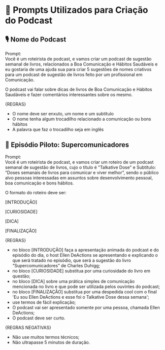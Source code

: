 # 📑 Prompts Utilizados para Criação do Podcast

## 🎙️ Nome do Podcast
Prompt:  
Você é um roteirista de podcast, e vamos criar um podcast de sugestão semanal de livros, relacionados a Boa Comunicação e Hábitos Saudáveis e eu gostaria de uma ajuda sua para criar 5 sugestões de nomes criativos para um podcast de sugestão de livros feito por um profissional em Comunicação.

O podcast vai falar sobre dicas de livros de Boa Comunicação e Hábitos Saudáveis e fazer comentários interessantes sobre os mesmo.

{REGRAS}

- O nome deve ser enxuto, um nome e um subtítulo
- O nome tenha algum trocadilho relacionado a comunicação ou bons hábitos
- A palavra que faz o trocadilho seja em inglês

## 📝 Episódio Piloto: Supercomunicadores
Prompt:  
Você é um roteirista de podcast, e vamos criar um roteiro de um podcast semanal de sugestão de livros, cujo o título é "Talkative Dose" e Subtítulo: “Doses semanais de livros para comunicar e viver melhor”, sendo o público alvo pessoas interessadas em assuntos sobre desenvolvimento pessoal, boa comunicação e bons hábitos.

O formato do roteiro deve ser:

[INTRODUÇÃO]

[CURIOSIDADE]

[DICA]

[FINALIZAÇÃO]

{REGRAS}

- no bloco [INTRODUÇÃO] faça a apresentação animada do podcast e do episódio do dia, o host Ellen DeActions se apresentando e explicando o que será tratado no episódio, que será a sugestão do livro “Supercomunicadores” de Charles Duhigg;
- no bloco [CURIOSIDADE] substitua por uma curiosidade do livro em questão; 
- no bloco [DICA] sobre uma prática simples de comunicação mencionada no livro e que pode ser utilizada pelos ouvintes do podcast; 
- no bloco [FINALIZAÇÃO] substitua por uma despedida cool com o final 'Eu sou Ellen DeActions e esse foi o Talkative Dose dessa semana';
- use termos de fácil explicação;
- O podcast vai ser apresentado somente por uma pessoa, chamada Ellen DeActions;
- O podcast deve ser curto.

{REGRAS NEGATIVAS}

- Não use muitos termos técnicos;
- Não ultrapasse 5 minutos de duração.